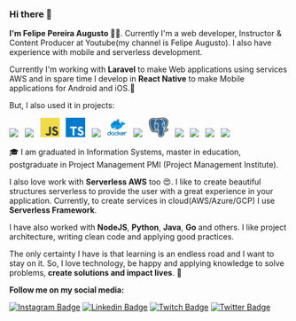 ### Hi there 👋

**I'm Felipe Pereira Augusto 👨‍🚀**. Currently I'm a web developer, Instructor & Content Producer at Youtube(my channel is Felipe Augusto).
I also have experience with mobile and serverless development.

Currently I'm working with **Laravel** to make Web applications using services AWS and in spare time I develop in **React Native** to make Mobile applications for Android and iOS.:iphone:

But, I also used it in projects: 

<p>
<img src="https://image.flaticon.com/icons/png/512/226/226770.png" height="35px"/>
&nbsp;
<img src="https://www.freepnglogos.com/uploads/apple-logo-png/apple-logo-icon-transparent-png-svg-vector-3.png" height="35px"/>  
&nbsp;  
<img src="https://raw.githubusercontent.com/github/explore/80688e429a7d4ef2fca1e82350fe8e3517d3494d/topics/javascript/javascript.png" height="35px"/>
&nbsp;  
<img src="https://raw.githubusercontent.com/github/explore/80688e429a7d4ef2fca1e82350fe8e3517d3494d/topics/typescript/typescript.png" height="35px"/>
&nbsp;
<img src="https://appmasters.io/static/react-47ce6e77f039020ee2e76a10c1e988e9.png" height="35px"/> 
&nbsp;
<img src="https://raw.githubusercontent.com/github/explore/80688e429a7d4ef2fca1e82350fe8e3517d3494d/topics/docker/docker.png" height="35px"/>
&nbsp;
<img src="https://www.mysql.com/common/logos/logo-mysql-170x115.png" height="35px"/>
&nbsp;
<img src="https://raw.githubusercontent.com/github/explore/80688e429a7d4ef2fca1e82350fe8e3517d3494d/topics/postgresql/postgresql.png" height="35px"/> 
&nbsp;
<img src="https://cdn4.iconfinder.com/data/icons/redis-2/1451/Untitled-2-512.png" height="35px"/> 
&nbsp;
<img src="https://img.icons8.com/color/452/firebase.png" height="35px" />   
&nbsp;
<img src="https://img.icons8.com/color/452/microsoft-sql-server.png" height="35px" />   
&nbsp;  
<img src="https://ioiodesign.com/wp-content/uploads/2020/10/Photoshop-logo.png" height="35px" />  
</p>

:mortar_board: I am graduated in Information Systems, master in education, postgraduate in Project Management PMI (Project Management Institute). 

I also love work with **Serverless AWS** too :heart_eyes:. I like to create beautiful structures serverless to provide the user with a great experience in your application. Currently, to create services in cloud(AWS/Azure/GCP) I use **Serverless Framework**.


I have also worked with **NodeJS**, **Python**, **Java**, **Go** and others. I like project architecture, writing clean code and applying good practices. 


The only certainty I have is that learning is an endless road and I want to stay on it. So, I love technology, be happy and applying knowledge to solve problems, **create solutions and impact lives**. :purple_heart:




**Follow me on my social media:**

[![Instagram Badge](https://img.shields.io/badge/-Instagram-6633cc?style=flat-square&labelColor=6633cc&logo=instagram&logoColor=white&link=https://www.instagram.com/felipeaugustooyt/)](https://www.instagram.com/felipeaugustooyt/) 
[![Linkedin Badge](https://img.shields.io/badge/-Linkedin-6633cc?style=flat-square&logo=Linkedin&logoColor=white&link=https://www.linkedin.com/in/felipe-augusto-7a743b103/)](https://www.linkedin.com/in/felipe-augusto-7a743b103/) 
[![Twitch Badge](https://img.shields.io/badge/-Twitch-6633cc?style=flat-square&logo=Twitch&logoColor=white&link=https://www.twitch.tv/felipeaugustooyt)](https://www.twitch.tv/felipeaugustooyt) 
[![Twitter Badge](https://img.shields.io/badge/-Twitter-6633cc?style=flat-square&logo=Twitter&logoColor=white&link=https://twitter.com/felipeaugustooyt)](https://twitter.com/felipeaugustooyt) 

<!--
**FelipePAugusto/FelipePAugusto** is a ✨ _special_ ✨ repository because its `README.md` (this file) appears on your GitHub profile.

Here are some ideas to get you started:

- 🔭 I’m currently working on ...
- 🌱 I’m currently learning ...
- 👯 I’m looking to collaborate on ...
- 🤔 I’m looking for help with ...
- 💬 Ask me about ...
- 📫 How to reach me: ...
- 😄 Pronouns: ...
- ⚡ Fun fact: ...
-->
